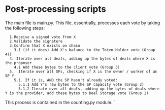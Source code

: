 # Post-processing scripts


The main file is main.py. This file, essentially, processes each vote by taking the following steps:

      1.Receive a signed vote from X
      2.Validate the signature
      3.Confirm that X exists on chain
        3.1 (if it does) Add X's balance to the Token Holder vote (Group 4))
      4. Iterate over all deals, adding up the bytes of deals where X is the proposer
        4.1 Add these bytes to the client vote (Group 3)
      5.  Iterate over all SPs, checking if X is the owner / worker of an SP Y
        5.1. If it is, AND the SP hasn't already voted:
          5.1.1 Add Y's raw bytes to the SP capacity vote (Group 2)
          5.1.2 Iterate over all deals, adding up the bytes of deals where Y is the provider, add these bytes to Deal Storage vote (Group 1)

This process is contained in the counting.py module.
`
